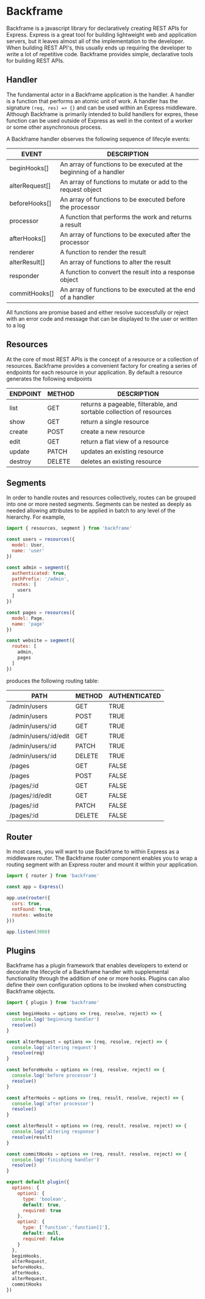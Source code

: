 # Backframe
Backframe is a javascript library for declaratively creating REST APIs for
Express. Express is a great tool for building lightweight web and application
servers, but it leaves almost all of the implementation to the developer. When
building REST API's, this usually ends up requiring the developer to write
a lot of repetitive code. Backframe provides simple, declarative tools for
building REST APIs.

## Handler
The fundamental actor in a Backframe application is the handler. A handler is a
function that performs an atomic unit of work. A handler has the signature `(req, res) => {}`
and can be used within an Express middleware. Although Backframe is primarily
intended to build handlers for expres, these function can be used outside of
Express as well in the context of a worker or some other asynchronous process.

A Backframe handler observes the following sequence of lifecyle events:

| EVENT          | DESCRIPTION
|----------------|--------------------------------------------------------------------|
| beginHooks[]   | An array of functions to be executed at the beginning of a handler |
| alterRequest[] | An array of functions to mutate or add to the request object       |
| beforeHooks[]  | An array of functions to be executed before the processor          |
| processor      | A function that performs the work and returns a result             |
| afterHooks[]   | An array of functions to be executed after the processor           |
| renderer       | A function to render the result                                    |
| alterResult[]  | An array of functions to alter the result                          |
| responder      | A function to convert the result into a response object            |
| commitHooks[]  | An array of functions to be executed at the end of a handler       |

All functions are promise based and either resolve successfully or reject with
an error code and message that can be displayed to the user or written to a log

## Resources
At the core of most REST APIs is the concept of a resource or a collection of
resources. Backframe provides a convenient factory for creating a series of
endpoints for each resource in your application. By default a resource generates
the following endpoints

| ENDPOINT | METHOD | DESCRIPTION                                                          |
|----------|--------|----------------------------------------------------------------------|
| list     | GET    | returns a pageable, filterable, and sortable collection of resources |
| show     | GET    | return a single resource                                             |
| create   | POST   | create a new resource                                                |
| edit     | GET    | return a flat view of a resource                                     |
| update   | PATCH  | updates an existing resource                                         |
| destroy  | DELETE | deletes an existing resource                                         |

## Segments
In order to handle routes and resources collectively, routes can be grouped into
one or more nested segments. Segments can be nested as deeply as needed allowing
attributes to be applied in batch to any level of the hierarchy. For example,

```Javascript
import { resources, segment } from 'backframe'

const users = resources({
  model: User,
  name: 'user'
})

const admin = segment({
  authenticated: true,
  pathPrefix: '/admin',
  routes: [
    users
  ]
})

const pages = resources({
  model: Page,
  name: 'page'
})

const website = segment({
  routes: [
    admin,
    pages
  ]
})
```

produces the following routing table:

| PATH                  | METHOD | AUTHENTICATED  |
|-----------------------|--------|----------------|
| /admin/users          | GET    | TRUE           |
| /admin/users          | POST   | TRUE           |
| /admin/users/:id      | GET    | TRUE           |
| /admin/users/:id/edit | GET    | TRUE           |
| /admin/users/:id      | PATCH  | TRUE           |
| /admin/users/:id      | DELETE | TRUE           |
| /pages                | GET    | FALSE          |
| /pages                | POST   | FALSE          |
| /pages/:id            | GET    | FALSE          |
| /pages/:id/edit       | GET    | FALSE          |
| /pages/:id            | PATCH  | FALSE          |
| /pages/:id            | DELETE | FALSE          |

## Router
In most cases, you will want to use Backframe to within Express as a middleware
router. The Backframe router component enables you to wrap a routing segment
with an Express router and mount it within your application.

```Javascript
import { router } from 'backframe'

const app = Express()

app.use(router({
  cors: true,
  notFound: true,
  routes: website
}))

app.listen(3000)
```

## Plugins
Backframe has a plugin framework that enables developers to extend or decorate
the lifecycle of a Backframe handler with supplemental functionality through
the addition of one or more hooks. Plugins can also define their own configuration
options to be invoked when constructing Backframe objects.

```Javascript
import { plugin } from 'backframe'

const beginHooks = options => (req, resolve, reject) => {
  console.log('beginning handler')
  resolve()
}

const alterRequest = options => (req, resolve, reject) => {
  console.log('altering request')
  resolve(req)
}

const beforeHooks = options => (req, resolve, reject) => {
  console.log('before processor')
  resolve()
}

const afterHooks = options => (req, result, resolve, reject) => {
  console.log('after processor')
  resolve()
}

const alterResult = options => (req, result, resolve, reject) => {
  console.log('altering response')
  resolve(result)
}

const commitHooks = options => (req, result, resolve, reject) => {
  console.log('finishing handler')
  resolve()
}

export default plugin({
  options: {
    option1: {
      type: 'boolean',
      default: true,
      required: true
    },
    option2: {
      type: ['function','function[]'],
      default: null,
      required: false
    }
  },
  beginHooks,
  alterRequest,
  beforeHooks,
  afterHooks,
  alterRequest,
  commitHooks
})
```
